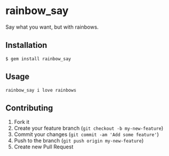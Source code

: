 # rainbow_say

Say what you want, but with rainbows.

## Installation
    $ gem install rainbow_say

## Usage

```shell
rainbow_say i love rainbows
```

## Contributing

1. Fork it
2. Create your feature branch (`git checkout -b my-new-feature`)
3. Commit your changes (`git commit -am 'Add some feature'`)
4. Push to the branch (`git push origin my-new-feature`)
5. Create new Pull Request
